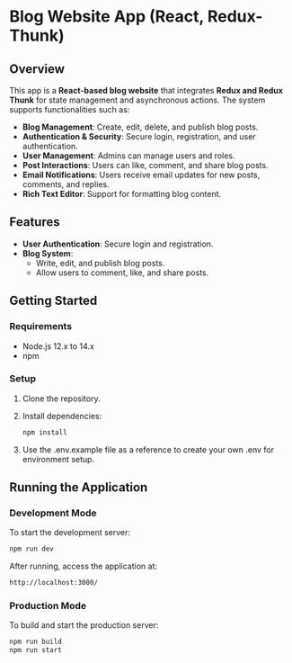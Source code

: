 # Blog Website App (React, Redux-Thunk)

## Overview

This app is a **React-based blog website** that integrates **Redux and Redux Thunk** for state management and asynchronous actions. The system supports functionalities such as:

- **Blog Management**: Create, edit, delete, and publish blog posts.
- **Authentication & Security**: Secure login, registration, and user authentication.
- **User Management**: Admins can manage users and roles.
- **Post Interactions**: Users can like, comment, and share blog posts.
- **Email Notifications**: Users receive email updates for new posts, comments, and replies.
- **Rich Text Editor**: Support for formatting blog content.

## Features
- **User Authentication**: Secure login and registration.
- **Blog System**:
  - Write, edit, and publish blog posts.
  - Allow users to comment, like, and share posts.

## Getting Started

### Requirements

- Node.js 12.x to 14.x 
- npm

### Setup

1. Clone the repository.
2. Install dependencies:

   ```sh
   npm install
   ```

3. Use the .env.example file as a reference to create your own .env for environment setup.

## Running the Application

### Development Mode

To start the development server:

```sh
npm run dev
```

After running, access the application at:

```sh
http://localhost:3000/
```

### Production Mode

To build and start the production server:

```sh
npm run build
npm run start
```
